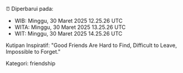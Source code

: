 ⏰ Diperbarui pada:
- WIB: Minggu, 30 Maret 2025 12.25.26 UTC
- WITA: Minggu, 30 Maret 2025 13.25.26 UTC
- WIT: Minggu, 30 Maret 2025 14.25.26 UTC

Kutipan Inspiratif:
"Good Friends Are Hard to Find, Difficult to Leave, Impossible to Forget."


Kategori: friendship

